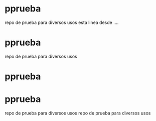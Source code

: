 # pprueba
repo de prueba para diversos usos 
esta linea desde ....
# pprueba
repo de prueba para diversos usos
# pprueba
# pprueba
repo de prueba para diversos usos
repo de prueba para diversos usos
